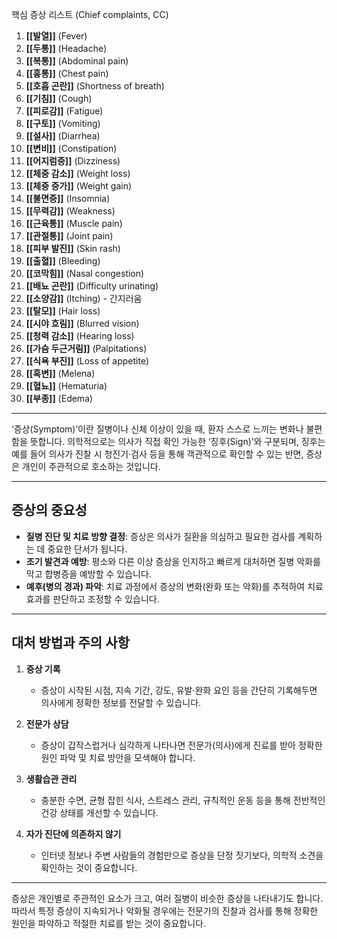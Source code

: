 
핵심 증상 리스트 (Chief complaints, CC)
1. **[[발열]]** (Fever)
2. **[[두통]]** (Headache)
3. **[[복통]]** (Abdominal pain)
4. **[[흉통]]** (Chest pain)
5. **[[호흡 곤란]]** (Shortness of breath)
6. **[[기침]]** (Cough)
7. **[[피로감]]** (Fatigue)
8. **[[구토]]** (Vomiting)
9. **[[설사]]** (Diarrhea)
10. **[[변비]]** (Constipation)
11. **[[어지럼증]]** (Dizziness)
12. **[[체중 감소]]** (Weight loss)
13. **[[체중 증가]]** (Weight gain)
14. **[[불면증]]** (Insomnia)
15. **[[무력감]]** (Weakness)
16. **[[근육통]]** (Muscle pain)
17. **[[관절통]]** (Joint pain)
18. **[[피부 발진]]** (Skin rash)
19. **[[출혈]]** (Bleeding)
20. **[[코막힘]]** (Nasal congestion)
21. **[[배뇨 곤란]]** (Difficulty urinating)
22. **[[소양감]]** (Itching) - 간지러움
23. **[[탈모]]** (Hair loss)
24. **[[시야 흐림]]** (Blurred vision)
25. **[[청력 감소]]** (Hearing loss)
26. **[[가슴 두근거림]]** (Palpitations)
27. **[[식욕 부진]]** (Loss of appetite)
28. **[[흑변]]** (Melena)
29. **[[혈뇨]]** (Hematuria)
30. **[[부종]]** (Edema)

---

‘증상(Symptom)’이란 질병이나 신체 이상이 있을 때, 환자 스스로 느끼는 변화나 불편함을 뜻합니다. 의학적으로는 의사가 직접 확인 가능한 ‘징후(Sign)’와 구분되며, 징후는 예를 들어 의사가 진찰 시 청진기·검사 등을 통해 객관적으로 확인할 수 있는 반면, 증상은 개인이 주관적으로 호소하는 것입니다.

---

## 증상의 중요성

- **질병 진단 및 치료 방향 결정**: 증상은 의사가 질환을 의심하고 필요한 검사를 계획하는 데 중요한 단서가 됩니다.
- **조기 발견과 예방**: 평소와 다른 이상 증상을 인지하고 빠르게 대처하면 질병 악화를 막고 합병증을 예방할 수 있습니다.
- **예후(병의 경과) 파악**: 치료 과정에서 증상의 변화(완화 또는 악화)를 추적하여 치료 효과를 판단하고 조정할 수 있습니다.

---

## 대처 방법과 주의 사항

1. **증상 기록**
    
    - 증상이 시작된 시점, 지속 기간, 강도, 유발·완화 요인 등을 간단히 기록해두면 의사에게 정확한 정보를 전달할 수 있습니다.
2. **전문가 상담**
    
    - 증상이 갑작스럽거나 심각하게 나타나면 전문가(의사)에게 진료를 받아 정확한 원인 파악 및 치료 방안을 모색해야 합니다.
3. **생활습관 관리**
    
    - 충분한 수면, 균형 잡힌 식사, 스트레스 관리, 규칙적인 운동 등을 통해 전반적인 건강 상태를 개선할 수 있습니다.
4. **자가 진단에 의존하지 않기**
    
    - 인터넷 정보나 주변 사람들의 경험만으로 증상을 단정 짓기보다, 의학적 소견을 확인하는 것이 중요합니다.

---

증상은 개인별로 주관적인 요소가 크고, 여러 질병이 비슷한 증상을 나타내기도 합니다. 따라서 특정 증상이 지속되거나 악화될 경우에는 전문가의 진찰과 검사를 통해 정확한 원인을 파악하고 적절한 치료를 받는 것이 중요합니다.